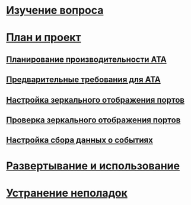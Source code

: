 # [Изучение вопроса](/advanced-threat-analytics/understand/what-is-ata)
# [План и проект](ata-capacity-planning.md)
## [Планирование производительности ATA](ata-capacity-planning.md)
## [Предварительные требования для ATA](ata-prerequisites.md)
## [Настройка зеркального отображения портов](configure-port-mirroring.md)
## [Проверка зеркального отображения портов](validate-port-mirroring.md)
## [Настройка сбора данных о событиях](configure-event-collection.md)
# [Развертывание и использование](/advanced-threat-analytics/deployuse/install-ata)
# [Устранение неполадок](/advanced-threat-analytics/troubleshoot/troubleshooting-ata-using-logs)


<!--HONumber=Mar16_HO4-->



